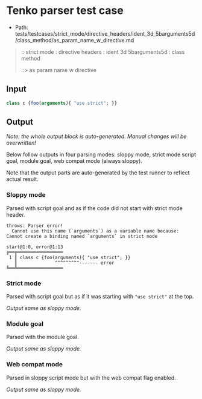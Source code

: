 # Tenko parser test case

- Path: tests/testcases/strict_mode/directive_headers/ident_3d_5barguments5d/class_method/as_param_name_w_directive.md

> :: strict mode : directive headers : ident 3d 5barguments5d : class method
>
> ::> as param name w directive

## Input


`````js
class c {foo(arguments){ "use strict"; }}
`````

## Output

_Note: the whole output block is auto-generated. Manual changes will be overwritten!_

Below follow outputs in four parsing modes: sloppy mode, strict mode script goal, module goal, web compat mode (always sloppy).

Note that the output parts are auto-generated by the test runner to reflect actual result.

### Sloppy mode

Parsed with script goal and as if the code did not start with strict mode header.

`````
throws: Parser error!
  Cannot use this name (`arguments`) as a variable name because: Cannot create a binding named `arguments` in strict mode

start@1:0, error@1:13
╔══╦═════════════════
 1 ║ class c {foo(arguments){ "use strict"; }}
   ║              ^^^^^^^^^------- error
╚══╩═════════════════

`````

### Strict mode

Parsed with script goal but as if it was starting with `"use strict"` at the top.

_Output same as sloppy mode._

### Module goal

Parsed with the module goal.

_Output same as sloppy mode._

### Web compat mode

Parsed in sloppy script mode but with the web compat flag enabled.

_Output same as sloppy mode._
